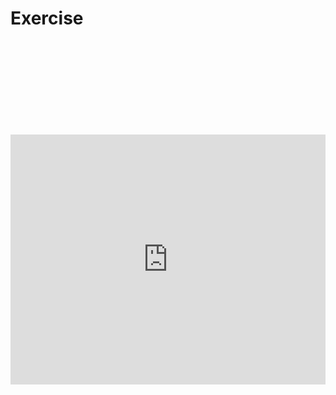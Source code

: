 
# Exercise

<iframe width="100%" frameborder="yes" scrolling="no" allowtransparency="true" style="visibility:hidden" src="https://tech.io/playground-widget/46f2d823f840c411e4a80c9cc961daf911434/exercise-1/675786/Implement%20your%20recursive%20solution."></iframe>

<script>if(void 0===window.techioScriptInjected){window.techioScriptInjected=!0;var d=document,s=d.createElement("script");s.src="https://files.codingame.com/codingame/iframe-v-1-4.js",(d.head||d.body).appendChild(s)}
</script>


<iframe height="400px" width="100%" src="https://repl.it/@amadooei/HelloWorldC?lite=true" scrolling="no" frameborder="yes" allowtransparency="true" allowfullscreen="true" sandbox="allow-forms allow-pointer-lock allow-popups allow-same-origin allow-scripts allow-modals"></iframe>
	
